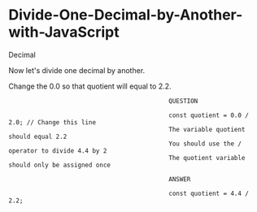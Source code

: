 # Divide-One-Decimal-by-Another-with-JavaScript

Decimal

Now let's divide one decimal by another.

Change the 0.0 so that quotient will equal to 2.2.

                                                QUESTION

                                                const quotient = 0.0 / 2.0; // Change this line
                                                The variable quotient should equal 2.2
                                                You should use the / operator to divide 4.4 by 2
                                                The quotient variable should only be assigned once
                                                
                                                ANSWER
                                                
                                                const quotient = 4.4 / 2.2;
